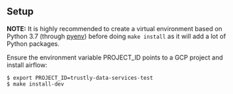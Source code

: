 ## Setup
**NOTE:** It is highly recommended to create a virtual environment based on  Python 3.7 (through [pyenv](https://realpython.com/intro-to-pyenv/)) before doing `make install` as it will add a lot of Python packages.

Ensure the environment variable PROJECT_ID points to a GCP project and install airflow:
```
$ export PROJECT_ID=trustly-data-services-test
$ make install-dev
```
